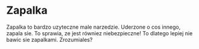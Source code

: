 # Zapalka

Zapalka to bardzo uzyteczne male narzedzie. Uderzone o cos innego, zapala sie.
To sprawia, ze jest równiez niebezpieczne! To dlatego lepiej nie bawic sie
zapalkami. Zrozumiales?
